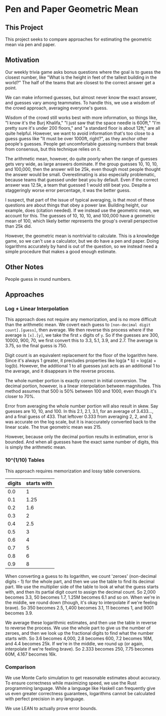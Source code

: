 # Pen and Paper Geometric Mean

## This Project

This project seeks to compare approaches for estimating the geometric mean via pen and paper.

## Motivation

Our weekly trivia game asks bonus questions where the goal is to guess the closest number, like "What is the height in feet of the tallest building in the world?"
The half of the teams that are closest to the correct answer get a point.

We can make informed guesses, but almost never know the exact answer, and guesses vary among teammates.
To handle this, we use a wisdom of the crowd approach, averaging everyone's guess.

Wisdom of the crowd still works best with more information, so things like, "I know it's the Burj Khalifa," "I just saw that the space needle is 600ft," "I'm pretty sure it's under 200 floors," and "a standard floor is about 12ft," are all quite helpful.
However, we want to avoid information that's too close to a guess guess like "It must be over 1000ft, right?", as they anchor other people's guesses.
People get uncomfortable guessing numbers that break from consensus, but this technique relies on it.

The arithmetic mean, however, do quite poorly when the range of guesses gets very wide, as large answers dominate.
If the group guesses 10, 10, 10, and 100,000, then the answer will be 25k, even though most people thought the answer would be small.
Overestimating is also especially problematic, because teams that guessed under beat you by default.
Even if the correct answer was 12.5k, a team that guessed 1 would still beat you.
Despite a staggeringly worse error percentage, it was the better guess.

I suspect, that part of the issue of typical averaging, is that most of these questions are about things that obey a power law.
Building height, our example, does (citation needed).
If we instead use the geometric mean, we account for this.
The guesses of 10, 10, 10, and 100,000 have a geometric mean of 100, which likely better represents the group's overall perspective than 25k did.

However, the geometric mean is nontrivial to calculate.
This is a knowledge game, so we can't use a calculator, but we do have a pen and paper.
Doing logarithms accurately by hand is out of the question, so we instead need a simple procedure that makes a good enough estimate.

## Other Notes

People guess in round numbers.

## Approaches

### Log + Linear Interpolation

This approach does not require any memorization, and is no more difficult than the arithmetic mean.
We covert each guess to `[non-decimal digit count].[guess]`, then average.
We then reverse this process where if the average is `[x].[y]`, we take the first `x` digits of `y`.
So if the guesses are 300, 10000, 900, 70, we first convert this to 3.3, 5.1, 3.9, and 2.7.
The average is 3.75, so the final guess is 750.

Digit count is an equivalent replacement for the floor of the logarithm here.
Since it's always 1 greater, it precludes properties like log(a * b) = log(a) + log(b).
However, the additional 1 to all guesses just acts as an additional 1 to the average, and it disappears in the reverse process.

The whole number portion is exactly correct in initial conversion.
The decimal portion, however, is a linear interpolation between magnitudes.
This method assumes that 500 is 50% between 100 and 1000, even though it's closer to 70%.

Error from averaging the whole number portion will also result in skew.
Say guesses are 10, 10, and 100.
In this 2.1, 2.1, 3.1, for an average of 3.433..., and a final guess of 433.
That leftover 0.333 from averaging 2, 2, and 3, was accurate on the log scale, but it is inaccurately converted back to the linear scale.
The true geometric mean was 215.

However, because only the decimal portion results in estimation, error is bounded.
And when all guesses have the exact same number of digits, this is simply the arithmetic mean.

### 10^(1/10) Tables

This approach requires memorization and lossy table conversions.

| digits | starts with |
|--------|-------------|
| 0.0    | 1           |
| 0.1    | 1.25        |
| 0.2    | 1.6         |
| 0.3    | 2           |
| 0.4    | 2.5         |
| 0.5    | 3           |
| 0.6    | 4           |
| 0.7    | 5           |
| 0.8    | 6           |
| 0.9    | 8           |

When converting a guess to its logarithm, we count 'zeroes' (non-decimal digits - 1) for the whole part, and then we use the table to find its decimal part.
We use the multiplier side of the table to look at what the guess starts with, and then its partial digit count to assign the decimal count.
So 2,000 becomes 3.3, 50 becomes 1.7, 1.25M becomes 6.1 and so on.
When we're in the middle, we round down (though, it's okay to interpolate if we're feeling brave).
So 350 becomes 2.5, 1,400 becomes 3.1, 11 becomes 1, and 9001 becomes 3.9.

We average these logarithmic estimates, and then use the table in reverse to reverse the process.
We use the whole part to give us the number of zeroes, and then we look up the fractional digits to find what the number starts with.
So 3.6 becomes 4,000, 2.8 becomes 600, 7.2 becomes 16M, and 4.4 becomes 25k.
If we're in the middle, we round up (or again, interpolate if we're feeling brave).
So 2.333 becomes 250, 7.75 becomes 60M, 4.167 becomes 16k.

### Comparison

We use Monte Carlo simulation to get reasonable estimates about accuracy.
To ensure correctness while maximizing speed, we use the Rust programming language.
While a language like Haskell can frequently give us even greater correctness guarantees, logarithms cannot be calculated with perfect precision in any language.

We use LEAN to actually prove error bounds.

